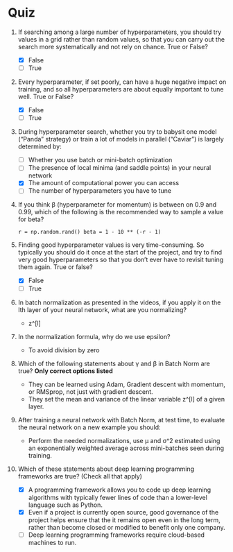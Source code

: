 # Quiz

1. If searching among a large number of hyperparameters, you should try values in a grid rather than random values, so that you can carry out the search more systematically and not rely on chance. True or False?
    - [x]  False
    - [ ]  True
    
2. Every hyperparameter, if set poorly, can have a huge negative impact on training, and so all hyperparameters are about equally important to tune well. True or False?
    - [x]  False
    - [ ]  True
    
3. During hyperparameter search, whether you try to babysit one model (“Panda” strategy) or train a lot of models in parallel (“Caviar”) is largely determined by:
    - [ ]  Whether you use batch or mini-batch optimization
    - [ ]  The presence of local minima (and saddle points) in your neural network
    - [x]  The amount of computational power you can access
    - [ ]  The number of hyperparameters you have to tune
    
4. If you think β (hyperparameter for momentum) is between on 0.9 and 0.99, which of the following is the recommended way to sample a value for beta?
    
    `r = np.random.rand()
    beta = 1 - 10 ** (-r - 1)`
    
5. Finding good hyperparameter values is very time-consuming. So typically you should do it once at the start of the project, and try to find very good hyperparameters so that you don’t ever have to revisit tuning them again. True or false?
    - [x]  False
    - [ ]  True
    
6. In batch normalization as presented in the videos, if you apply it on the lth layer of your neural network, what are you normalizing?
    - z^[l]
    
7. In the normalization formula, why do we use epsilon?
    - To avoid division by zero
    
8. Which of the following statements about γ and β in Batch Norm are true? **Only correct options listed**
    - They can be learned using Adam, Gradient descent with momentum, or RMSprop, not just with gradient descent.
    - They set the mean and variance of the linear variable z^[l] of a given layer.
    
9. After training a neural network with Batch Norm, at test time, to evaluate the neural network on a new example you should:
    - Perform the needed normalizations, use μ and σ^2 estimated using an exponentially weighted average across mini-batches seen during training.
    
10. Which of these statements about deep learning programming frameworks are true? (Check all that apply)
    - [x]  A programming framework allows you to code up deep learning algorithms with typically fewer lines of code than a lower-level language such as Python.
    - [x]  Even if a project is currently open source, good governance of the project helps ensure that the it remains open even in the long term, rather than become closed or modified to benefit only one company.
    - [ ]  Deep learning programming frameworks require cloud-based machines to run.